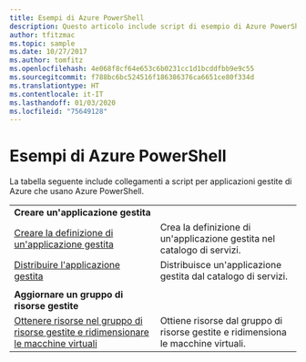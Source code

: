 ```yaml
---
title: Esempi di Azure PowerShell
description: Questo articolo include script di esempio di Azure PowerShell da usare con le applicazioni gestite di Azure.
author: tfitzmac
ms.topic: sample
ms.date: 10/27/2017
ms.author: tomfitz
ms.openlocfilehash: 4e068f8cf64e653c6b0231cc1d1bcddfbb9e9c55
ms.sourcegitcommit: f788bc6bc524516f186386376ca6651ce80f334d
ms.translationtype: HT
ms.contentlocale: it-IT
ms.lasthandoff: 01/03/2020
ms.locfileid: "75649128"
---
```

# <a name="azure-powershell-samples"></a>Esempi di Azure PowerShell

La tabella seguente include collegamenti a script per applicazioni gestite di Azure che usano Azure PowerShell.

| | |
|-|-|
|**Creare un'applicazione gestita**||
| [Creare la definizione di un'applicazione gestita](scripts/managed-application-powershell-sample-create-definition.md) | Crea la definizione di un'applicazione gestita nel catalogo di servizi.  |
| [Distribuire l'applicazione gestita](scripts/managed-application-poweshell-sample-create-application.md) | Distribuisce un'applicazione gestita dal catalogo di servizi.  |
| | |
|**Aggiornare un gruppo di risorse gestite**||
| [Ottenere risorse nel gruppo di risorse gestite e ridimensionare le macchine virtuali](scripts/managed-application-powershell-sample-get-managed-group-resize-vm.md) | Ottiene risorse dal gruppo di risorse gestite e ridimensiona le macchine virtuali. |
